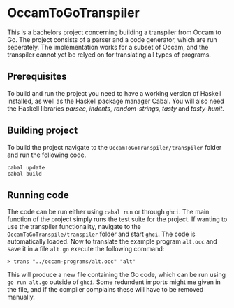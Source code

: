 # OccamToGoTranspiler
This is a bachelors project concerning building a transpiler from Occam to Go. The project consists of a parser and a code generator, which are run seperately. The implementation works for a subset of Occam, and the transpiler cannot yet be relyed on for translating all types of programs.

## Prerequisites
To build and run the project you need to have a working version of Haskell installed, as well as the Haskell package manager Cabal. You will also need the Haskell libraries *parsec*, *indents*, *random-strings*, *tasty* and *tasty-hunit*. 

## Building project
To build the project navigate to the `OccamToGoTranspiler/transpiler` folder and run the following code.
```
cabal update
cabal build
```

## Running code
The code can be run either using `cabal run` or through `ghci`. The main function of the project simply runs the test suite for the project. If wanting to use the transpiler functionality, navigate to the `OccamToGoTranspile/transpiler` folder and start `ghci`. The code is automatically loaded. Now to translate the example program `alt.occ` and save it in a file `alt.go` execute the following command:
```
> trans "../occam-programs/alt.occ" "alt"
```
This will produce a new file containing the Go code, which can be run using `go run alt.go` outside of `ghci`. Some redundent imports might me given in the file, and if the compiler complains these will have to be removed manually. 
